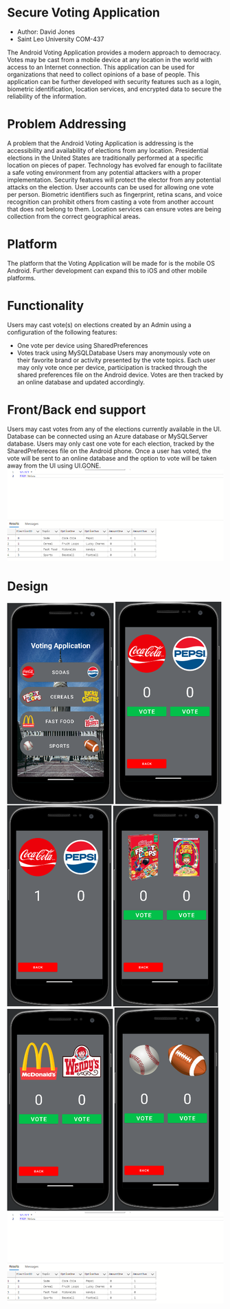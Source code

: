 <!-- 
  <<< Author notes: Header of the course >>> 
  Include a 1280×640 image, course title in sentence case, and a concise description in emphasis.
  In your repository settings: enable template repository, add your 1280×640 social image, auto delete head branches.
  Add your open source license, GitHub uses Creative Commons Attribution 4.0 International.
-->

# Secure Voting Application

- Author: David Jones
- Saint Leo University COM-437

The Android Voting Application provides a modern approach to democracy. Votes may be cast from a mobile device at any location in the world with access to an Internet connection. This application can be used for organizations that need to collect opinions of a base of people. This application can be further developed with security features such as a login, biometric identification, location services, and encrypted data to secure the reliability of the information.

# Problem Addressing<br/>
A problem that the Android Voting Application is addressing is the accessibility and availability of elections from any location. Presidential elections in the United States are traditionally performed at a specific location on pieces of paper. Technology has evolved far enough to facilitate a safe voting environment from any potential attackers with a proper implementation. Security features will protect the elector from any potential attacks on the election. User accounts can be used for allowing one vote per person. Biometric identifiers such as fingerprint, retina scans, and voice recognition can prohibit others from casting a vote from another account that does not belong to them. Location services can ensure votes are being collection from the correct geographical areas. 

# Platform<br/>
The platform that the Voting Application will be made for is the mobile OS Android. Further development can expand this to iOS and other mobile platforms. 

# Functionality<br/>
Users may cast vote(s) on elections created by an Admin using a configuration of the following features:
- One vote per device using SharedPreferences
- Votes track using MySQLDatabase
Users may anonymously vote on their favorite brand or activity presented by the vote topics. Each user may only vote once per device, participation is tracked through the shared preferences file on the Android device. Votes are then tracked by an online database and updated accordingly. 

# Front/Back end support<br/>
Users may cast votes from any of the elections currently available in the UI. Database can be connected using an Azure database or MySQLServer database. Users may only cast one vote for each election, tracked by the SharedPrefereces file on the Android phone. Once a user has voted, the vote will be sent to an online database and the option to vote will be taken away from the UI using UI.GONE.
![7](https://github.com/Not-KennyS/Android-Voting-App/blob/main/images/7.png?raw=true)

# Design

![1](https://github.com/Not-KennyS/Android-Voting-App/blob/main/images/1.png?raw=true)
![2](https://github.com/Not-KennyS/Android-Voting-App/blob/main/images/2.png?raw=true)
![3](https://github.com/Not-KennyS/Android-Voting-App/blob/main/images/3.png?raw=true)
![4](https://github.com/Not-KennyS/Android-Voting-App/blob/main/images/4.png?raw=true)
![5](https://github.com/Not-KennyS/Android-Voting-App/blob/main/images/5.png?raw=true)
![6](https://github.com/Not-KennyS/Android-Voting-App/blob/main/images/6.png?raw=true)
![7](https://github.com/Not-KennyS/Android-Voting-App/blob/main/images/7.png?raw=true)
